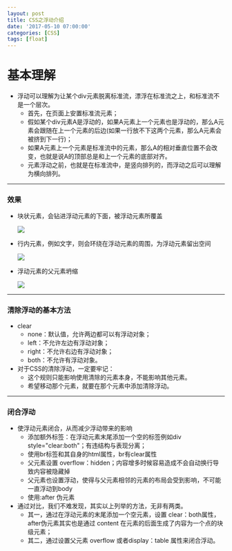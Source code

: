 ```yaml
---
layout: post
title: CSS之浮动介绍
date: '2017-05-10 07:00:00'
categories: [CSS]
tags: [float]
---
```



# 基本理解
* 浮动可以理解为让某个div元素脱离标准流，漂浮在标准流之上，和标准流不是一个层次。
  * 首先，在页面上安置标准流元素；
  * 假如某个div元素A是浮动的，如果A元素上一个元素也是浮动的，那么A元素会跟随在上一个元素的后边(如果一行放不下这两个元素，那么A元素会被挤到下一行)；
  * 如果A元素上一个元素是标准流中的元素，那么A的相对垂直位置不会改变，也就是说A的顶部总是和上一个元素的底部对齐。
  * 元素浮动之前，也就是在标准流中，是竖向排列的，而浮动之后可以理解为横向排列。

---
### 效果
 * 块状元素，会钻进浮动元素的下面，被浮动元素所覆盖

     ![]({{site.url}}/assets/images/2017/float_1.jpg)
 * 行内元素，例如文字，则会环绕在浮动元素的周围，为浮动元素留出空间

     ![]({{site.url}}/assets/images/2017/float_2.jpg)
 * 浮动元素的父元素坍缩

     ![]({{site.url}}/assets/images/2017/float_3.jpg)

---
### 清除浮动的基本方法
 * clear
   * none：默认值，允许两边都可以有浮动对象；
   * left：不允许左边有浮动对象；
   * right：不允许右边有浮动对象；
   * both：不允许有浮动对象。
 * 对于CSS的清除浮动，一定要牢记：
   * 这个规则只能影响使用清除的元素本身，不能影响其他元素。
   * 希望移动那个元素，就要在那个元素中添加清除浮动。

---
### 闭合浮动
 * 使浮动元素闭合，从而减少浮动带来的影响
   * 添加额外标签：在浮动元素末尾添加一个空的标签例如div style="clear:both"；有违结构与表现分离；
   * 使用br标签和其自身的html属性，br有clear属性
   * 父元素设置 overflow：hidden；内容增多时候容易造成不会自动换行导致内容被隐藏掉
   * 父元素也设置浮动，使得与父元素相邻的元素的布局会受到影响，不可能一直浮动到body
   * 使用:after 伪元素
 * 通过对比，我们不难发现，其实以上列举的方法，无非有两类。
   * 其一，通过在浮动元素的末尾添加一个空元素，设置 clear：both属性，after伪元素其实也是通过 content 在元素的后面生成了内容为一个点的块级元素；
   * 其二，通过设置父元素 overflow 或者display：table 属性来闭合浮动。
 


